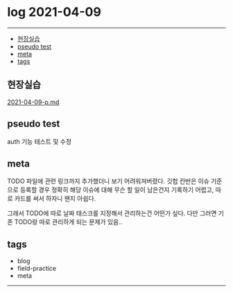 # log 2021-04-09

--------------------------

- [현장실습](#현장실습)
- [pseudo test](#pseudo-test)
- [meta](#meta)
- [tags](#tags)


## 현장실습

[2021-04-09-p.md](./2021-04-09-p.md)

## pseudo test

auth 기능 테스트 및 수정


## meta

TODO 파일에 관련 링크까지 추가했더니 보기 어려워져버렸다.
깃헙 칸반은 이슈 기준으로 등록할 경우 정확히 해당 이슈에 대해 무슨 할 일이 남은건지 기록하기 어렵고, 따로 카드를 써서 하자니 왠지 아쉽다.

그래서 TODO에 따로 날짜 태스크를 지정해서 관리하는건 어떤가 싶다.
다만 그러면 기존 TODO랑 따로 관리하게 되는 문제가 있음..

## tags
- blog
- field-practice
- meta

--------------------------

